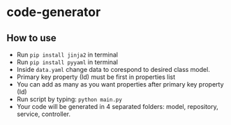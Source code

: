 # code-generator

## How to use

- Run `pip install jinja2` in terminal
- Run `pip install pyyaml` in terminal
- Inside `data.yaml` change data to corespond to desired class model.
- Primary key property (Id) must be first in properties list
- You can add as many as you want properties after primary key property (Id)
- Run script by typing: `python main.py`
- Your code will be generated in 4 separated folders: model, repository, service, controller.

